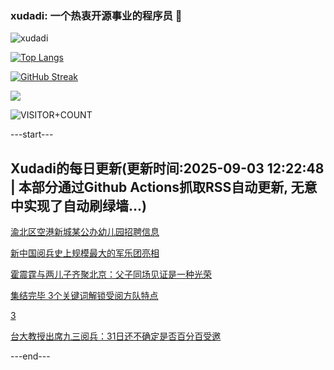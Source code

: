 ### xudadi: 一个热衷开源事业的程序员 👋

![xudadi](https://github-readme-stats-git-masterorgs-github-readme-stats-team.vercel.app/api?username=xudadi)

[![Top Langs](https://github-readme-stats.vercel.app/api/top-langs/?username=xudadi)](https://github.com/anuraghazra/github-readme-stats)

[![GitHub Streak](https://streak-stats.demolab.com?user=xudadi&locale=zh_Hans)](https://git.io/streak-stats)

![](https://raw.githubusercontent.com/xudadi/xudadi/main/assets/github-contribution-grid-snake.svg)

![VISITOR+COUNT](https://komarev.com/ghpvc/?username=xudadi&label=VISITOR+COUNT)


---start---

## Xudadi的每日更新(更新时间:2025-09-03 12:22:48 | 本部分通过Github Actions抓取RSS自动更新, 无意中实现了自动刷绿墙...)

[渝北区空港新城某公办幼儿园招聘信息](https://www.gongkaoleida.com/article/2600193)

[新中国阅兵史上规模最大的军乐团亮相](https://m.163.com/news/article/K8H5IMLA051482MP.html)

[霍震霆与两儿子齐聚北京：父子同场见证是一种光荣](https://m.163.com/news/article/K8H309HG0514EGPO.html)

[集结完毕 3个关键词解锁受阅方队特点](https://m.163.com/news/article/K8H0OLVH0530WJIN.html)

[3](https://m.163.com/touch/news/sub/domestic)

[台大教授出席九三阅兵：31日还不确定是否百分百受邀](https://m.163.com/news/article/K8GU4GPQ0514R9OJ.html)

---end---
